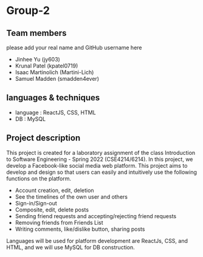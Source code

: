 # Group-2

## Team members 
please add your real name and GitHub username here

* Jinhee Yu (jy603)
* Krunal Patel (kpatel0719)
* Isaac Martinolich (Martini-Lich)
* Samuel Madden (smadden4ever)

## languages & techniques

* language : ReactJS, CSS, HTML
* DB : MySQL

## Project description
This project is created for a laboratory assignment of the class Introduction to Software Engineering - Spring 2022 (CSE4214/6214). In this project, we develop a Facebook-like social media web platform. This project aims to develop and design so that users can easily and intuitively use the following functions on the platform.

- Account creation, edit, deletion
- See the timelines of the own user and others
- Sign-in/Sign-out
- Composite, edit, delete posts
- Sending friend requests and accepting/rejecting friend requests
- Removing friends from Friends List
- Writing comments, like/dislike button, sharing posts

Languages will be used for platform development are ReactJs, CSS, and HTML, and we will use MySQL for DB construction.

